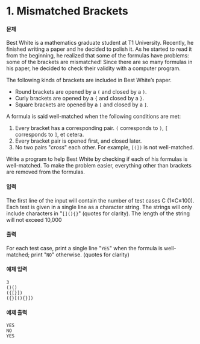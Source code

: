# 1. Mismatched Brackets

#### 문제

Best White is a mathematics graduate student at T1 University. Recently, he finished writing a paper and he decided to polish it. As he started to read it from the beginning, he realized that some of the formulas have problems: some of the brackets are mismatched! Since there are so many formulas in his paper, he decided to check their validity with a computer program.

The following kinds of brackets are included in Best White’s paper.

- Round brackets are opened by a `(` and closed by a `)`.
- Curly brackets are opened by a `{` and closed by a `}`.
- Square brackets are opened by a `[` and closed by a `]`.

A formula is said well-matched when the following conditions are met:

1. Every bracket has a corresponding pair. `(` corresponds to `)`, `[` corresponds to `]`, et cetera.
2. Every bracket pair is opened first, and closed later.
3. No two pairs "*cross*" each other. For example, `[(])` is not well-matched.

Write a program to help Best White by checking if each of his formulas is well-matched. To make the problem easier, everything other than brackets are removed from the formulas.



#### 입력

The first line of the input will contain the number of test cases C (1≤C≤100). Each test is given in a single line as a character string. The strings will only include characters in "`[](){}`" (quotes for clarity). The length of the string will not exceed 10,000



#### 출력

For each test case, print a single line "`YES`" when the formula is well-matched; print "`NO`" otherwise. (quotes for clarity)



#### 예제 입력

```
3
()()
({[}])
({}[(){}])
```



#### 예제 출력

```
YES
NO
YES
```

